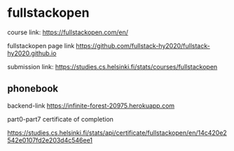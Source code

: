# fullstackopen

course link: https://fullstackopen.com/en/

fullstackopen page link https://github.com/fullstack-hy2020/fullstack-hy2020.github.io

submission link: https://studies.cs.helsinki.fi/stats/courses/fullstackopen

## phonebook

backend-link https://infinite-forest-20975.herokuapp.com


part0-part7 certificate of completion

https://studies.cs.helsinki.fi/stats/api/certificate/fullstackopen/en/14c420e2542e0107fd2e203d4c546ee1